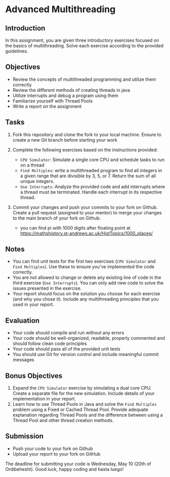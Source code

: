 # Advanced Multithreading


## Introduction
In this assignment, you are given three introductory exercises focused on the basics of multithreading. Solve each exercise according to the provided guidelines.


## Objectives
- Review the concepts of multithreaded programming and utilize them correctly
- Review the different methods of creating threads in java
- Utilize interrupts and debug a program using them
- Familiarize yourself with Thread Pools
- Write a report on the assignment


## Tasks
1. Fork this repository and clone the fork to your local machine. Ensure to create a new Git branch before starting your work
2. Complete the following exercises based on the instructions provided:

   - `CPU Simulator`: Simulate a single core CPU and schedule tasks to run on a thread
   - `Find Multiples`: write a multithreaded program to find all integers in a given range that are divisible by 3, 5, or 7. Return the sum of all unique integers.
   - `Use Interrupts`: Analyze the provided code and add interrupts where a thread must be terminated. Handle each interrupt in its respective thread.
3. Commit your changes and push your commits to your fork on Github. Create a pull request (assigned to your mentor) to merge your changes to the main branch of your fork on Github.

   * you can find pi with 1000 digits after floating point at https://mathshistory.st-andrews.ac.uk/HistTopics/1000_places/


## Notes
- You can find unit tests for the first two exercises (`CPU Simulator` and `Find Multiples`). Use these to ensure you've implemented the code correctly.
- You are not allowed to change or delete any existing line of code in the third exercise (`Use Interrupts`). You can only add new code to solve the issues presented in the exercise.
- Your report should focus on the solution you choose for each exercise (and why you chose it). Include any multithreading principles that you used in your report.


## Evaluation
- Your code should compile and run without any errors
- Your code should be well-organized, readable, properly commented and should follow clean code principles
- Your code should pass all of the provided unit tests
- You should use Git for version control and include meaningful commit messages


## Bonus Objectives
1. Expand the `CPU Simulator` exercise by simulating a dual core CPU. Create a separate file for the new simulation. Include details of your implementation in your report. 
2. Learn how to use Thread Pools in Java and solve the `Find Multiples` problem using a Fixed or Cached Thread Pool. Provide adequate explanation regarding Thread Pools and the difference between using a Thread Pool and other thread creation methods.


## Submission
- Push your code to your fork on Github
- Upload your report to your fork on GitHub


The deadline for submitting your code is Wednesday, May 10 (20th of Ordibehesht). Good luck, happy coding and hasta luego!
